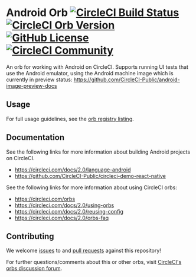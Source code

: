 # Android Orb [![CircleCI Build Status](https://circleci.com/gh/CircleCI-Public/android-orb.svg?style=shield "CircleCI Build Status")](https://app.circleci.com/pipelines/github/CircleCI-Public/android-orb) [![CircleCI Orb Version](https://badges.circleci.com/orbs/circleci/android.svg)](https://circleci.com/developer/orbs/orb/circleci/android) [![GitHub License](https://img.shields.io/badge/license-MIT-blue.svg)](https://raw.githubusercontent.com/CircleCI-Public/android-orb/main/LICENSE) [![CircleCI Community](https://img.shields.io/badge/community-CircleCI%20Discuss-343434.svg)](https://discuss.circleci.com/c/ecosystem/orbs)

An orb for working with Android on CircleCI. Supports running UI tests
that use the Android emulator, using the Android machine image which is
currently in preview status: https://github.com/CircleCI-Public/android-image-preview-docs

## Usage

For full usage guidelines, see the [orb registry listing](https://circleci.com/developer/orbs/orb/circleci/android).

## Documentation

See the following links for more information about building Android projects on CircleCI.

- https://circleci.com/docs/2.0/language-android
- https://github.com/CircleCI-Public/circleci-demo-react-native

See the following links for more information about using CircleCI orbs:

- https://circleci.com/orbs
- https://circleci.com/docs/2.0/using-orbs
- https://circleci.com/docs/2.0/reusing-config
- https://circleci.com/docs/2.0/orbs-faq

## Contributing

We welcome [issues](https://github.com/CircleCI-Public/android-orb/issues) to and [pull requests](https://github.com/CircleCI-Public/android-orb/pulls) against this repository!

For further questions/comments about this or other orbs, visit [CircleCI's orbs discussion forum](https://discuss.circleci.com/c/orbs).
